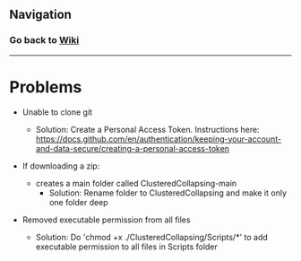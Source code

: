 ## Navigation
### Go back to <a href = "/Tutorial/Home.md">Wiki</a>
<hr>

# Problems

* Unable to clone git

  * Solution: Create a Personal Access Token. Instructions here: https://docs.github.com/en/authentication/keeping-your-account-and-data-secure/creating-a-personal-access-token

* If downloading a zip:

  * creates a main folder called ClusteredCollapsing-main
    * Solution: Rename folder to ClusteredCollapsing and make it only one folder deep

* Removed executable permission from all files 
    * Solution: Do 'chmod +x ./ClusteredCollapsing/Scripts/*' to add executable permission to all files in Scripts folder